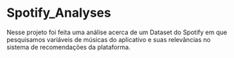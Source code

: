 # Spotify_Analyses
Nesse projeto foi feita uma análise acerca de um Dataset do Spotify em que pesquisamos variáveis de músicas do aplicativo e suas relevâncias no sistema de recomendações da plataforma.
